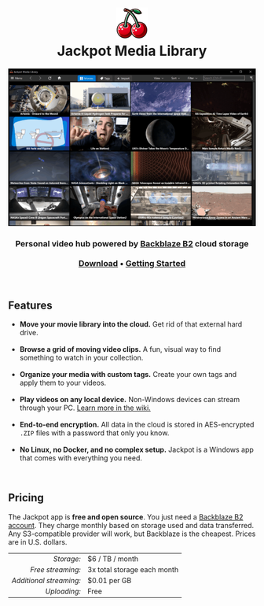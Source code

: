 <h1 align="center"><img src="../src/J.App/Resources/App.png" width=64 height=64><br>Jackpot Media Library</h1>

<p align="center"><a href="img/main-screenshot.jpg"><img src="img/main-animation.gif"></a></p>

<h3 align="center">Personal video hub powered by <a href="https://www.backblaze.com/cloud-storage">Backblaze B2</a> cloud storage<br><br>
<b><a href="https://github.com/electroly/jackpot/releases">Download</a> &bull; <a href="https://github.com/electroly/jackpot/wiki/Getting-Started">Getting Started</a></b></h3>

<br>

## Features

- **Move your movie library into the cloud.** Get rid of that external hard drive.<br><br>
- **Browse a grid of moving video clips.** A fun, visual way to find something to watch in your collection.<br><br>
- **Organize your media with custom tags.** Create your own tags and apply them to your videos.<br><br>
- **Play videos on any local device.** Non-Windows devices can stream through your PC. [Learn more in the wiki.](https://github.com/brianluft/jackpot/wiki/Network-Sharing)<br><br>
- **End-to-end encryption.** All data in the cloud is stored in AES-encrypted <code>.ZIP</code> files with a password that only you know.<br><br>
- **No Linux, no Docker, and no complex setup.** Jackpot is a Windows app that comes with everything you need.

<br>

## Pricing

The Jackpot app is **free and open source**.
You just need a [Backblaze B2 account](https://www.backblaze.com/sign-up/cloud-storage).
They charge monthly based on storage used and data transferred.
Any S3-compatible provider will work, but Backblaze is the cheapest.
Prices are in U.S. dollars.

<table>
<tr>
<td align="right"><i>Storage:</i></td>
<td>$6 / TB / month</td>
</tr>
<tr>
<td align="right"><i>Free streaming:</i></td>
<td>3x total storage each month</td>
</tr>
<tr>
<td align="right"><i>Additional streaming:</i></td>
<td>$0.01 per GB</td>
</tr>
<tr>
<td align="right"><i>Uploading:</i></td>
<td>Free</td>
</tr>
</table>

<br>
